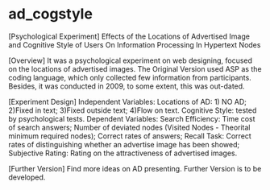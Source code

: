 # ad_cogstyle
[Psychological Experiment]  Effects of the Locations of Advertised Image and Cognitive Style of Users On Information Processing In Hypertext Nodes

[Overview]
It was a psychological experiment on web designing, focused on the locations of advertised images.
The Original Version used ASP as the coding language, which only collected few information from participants.
Besides, it was conducted in 2009, to some extent, this was out-dated.

[Experiment Design]
Independent Variables:
  Locations of AD: 1) NO AD; 2)Fixed in text; 3)Fixed outside text; 4)Flow on text.
  Cognitive Style: tested by psychological tests.
Dependent Variables:
  Search Efficiency: 
    Time cost of search answers; 
    Number of deviated nodes (Visited Nodes - Theorital minimum required nodes);
    Correct rates of answers;
  Recall Task:
    Correct rates of distinguishing whether an advertise image has been showed; 
  Subjective Rating:
    Rating on the attractiveness of advertised images.

[Further Version]
Find more ideas on AD presenting.
Further Version is to be developed.
